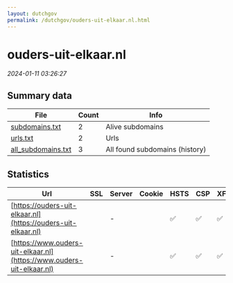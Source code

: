 ```yaml
---
layout: dutchgov
permalink: /dutchgov/ouders-uit-elkaar.nl.html
---
```



# ouders-uit-elkaar.nl
*2024-01-11 03:26:27*
## Summary data


| File       | Count | Info |
|------------|-------|------|
|[subdomains.txt](/data/ouders-uit-elkaar.nl/subdomains.txt)|2|Alive subdomains|
|[urls.txt](/data/ouders-uit-elkaar.nl/urls.txt)|2|Urls|
|[all_subdomains.txt](/data/ouders-uit-elkaar.nl/all_subdomains.txt)|3|All found subdomains (history)|


## Statistics


| Url | SSL | Server | Cookie | HSTS | CSP | XFO | XXP | RP | Tech |Title |
|------------|-------|------|------|------|------|------|------|------|------|------|
|[https://ouders-uit-elkaar.nl](https://ouders-uit-elkaar.nl)| |-| |:white_check_mark: | :white_check_mark:| :white_check_mark: | :white_check_mark: | :white_check_mark: |HSTS|Object moved|
|[https://www.ouders-uit-elkaar.nl](https://www.ouders-uit-elkaar.nl)| |-| |:white_check_mark: | :white_check_mark:| :white_check_mark: | :white_check_mark: | :white_check_mark: |HSTS|Start - Ouders u...|